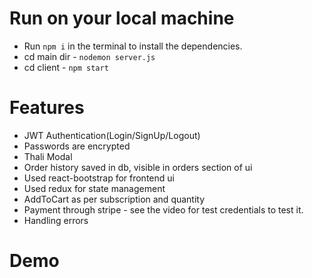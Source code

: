 # Run on your local machine

- Run `npm i` in the terminal to install the dependencies.
- cd main dir - `nodemon server.js`
- cd client - `npm start`

# Features

- JWT Authentication(Login/SignUp/Logout)
- Passwords are encrypted
- Thali Modal
- Order history saved in db, visible in orders section of ui
- Used react-bootstrap for frontend ui
- Used redux for state management
- AddToCart as per subscription and quantity
- Payment through stripe - see the video for test credentials to test it.
- Handling errors

# Demo